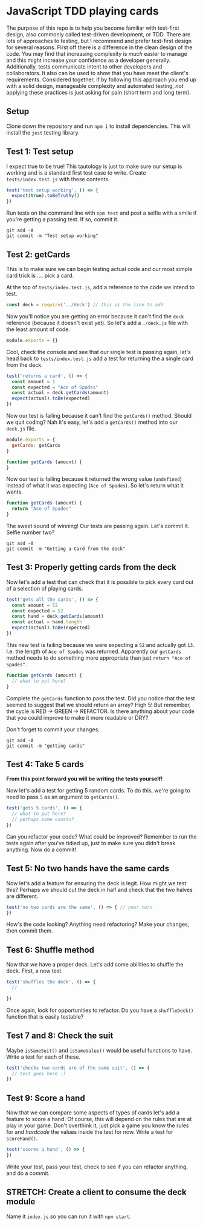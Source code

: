 # JavaScript TDD playing cards

<!-- Roman is cool -->

The purpose of this repo is to help you become familiar with test-first design, also commonly called test-driven development, or TDD. There are lots of approaches to testing, but I recommend and prefer test-first design for several reasons. First off there is a difference in the clean design of the code. You may find that increasing complexity is _much_ easier to manage and this might increase your confidence as a developer generally. Additionally, tests communicate intent to other developers and collaborators. It also can be used to show that you have meet the client's requirements. Considered together, if by following this approach you end up with a solid design, manageable complexity and automated testing, _not_ applying these practices is just asking for pain (short term and long term).

## Setup

Clone down the repository and run `npm i` to install dependencies. This will install the `jest` testing library.


## Test 1: Test setup

I expect true to be true! This tautology is just to make sure our setup is working and is a standard first test case to write. Create `tests/index.test.js` with these contents.

```js
test('test setup working', () => {
  expect(true).toBeTruthy()
})
```

Run tests on the command line with `npm test` and post a selfie with a smile if you're getting a passing test. If so, commit it.

```shell
git add -A
git commit -m "Test setup working"
```


## Test 2: getCards

This is to make sure we can begin testing actual code and our most simple card trick is .... pick a card.

At the top of `tests/index.test.js`, add a reference to the code we intend to test.

```js
const deck = require('../deck') // this is the line to add
```

Now you'll notice you are getting an error because it can't find the `deck` reference (because it doesn't exist yet). So let's add a `./deck.js` file with the least amount of code.

```js
module.exports = {}
```

Cool, check the console and see that our single test is passing again, let's head back to `tests/index.test.js` add a test for returning the a single card from the deck.

```js
test('returns a card', () => {
  const amount = 1
  const expected = "Ace of Spades"
  const actual = deck.getCards(amount)
  expect(actual).toBe(expected)
})
```

Now our test is failing because it can't find the `getCards()` method. Should we quit coding? Nah it's easy, let's add a `getCards()` method into our `deck.js` file.

```js
module.exports = {
  getCards: getCards
}

function getCards (amount) {
}
```

Now our test is failing because it returned the wrong value (`undefined`) instead of what it was expecting (`Ace of Spades`). So let's return what it wants.

```js
function getCards (amount) {
  return "Ace of Spades"
}
```

The sweet sound of winning! Our tests are passing again. Let's commit it. Selfie number two?

```shell
git add -A
git commit -m "Getting a Card from the deck"
```


## Test 3: Properly getting cards from the deck

Now let's add a test that can check that it is possible to pick every card out of a selection of playing cards.

```js
test('gets all the cards', () => {
  const amount = 52
  const expected = 52
  const hand = deck.getCards(amount)
  const actual = hand.length
  expect(actual).toBe(expected)
})
```

This new test is failing because we were expecting a `52` and actually got `13`. I.e. the length of `Ace of Spades` was returned. Apparently our `getCards` method needs to do something more appropriate than just `return "Ace of Spades"`.

```js
function getCards (amount) {
  // what to put here?
}
```

Complete the `getCards` function to pass the test. Did you notice that the test seemed to suggest that we should return an array? High 5! But remember, the cycle is RED -> GREEN -> REFACTOR. Is there anything about your code that you could improve to make it more readable or DRY?

Don't forget to commit your changes:

```shell
git add -A
git commit -m "getting cards"
```


## Test 4: Take 5 cards

**From this point forward you will be writing the tests yourself!**

Now let's add a test for getting 5 random cards. To do this, we're going to need to pass `5` as an argument to `getCards()`.

```js
test('gets 5 cards', () => {
  // what to put here?
  // perhaps some consts?
})
```

Can you refactor your code? What could be improved? Remember to run the tests again after you've tidied up, just to make sure you didn't break anything. Now do a commit!


## Test 5: No two hands have the same cards

Now let's add a feature for ensuring the deck is legit. How might we test this? Perhaps we should cut the deck in half and check that the two halves are different.

```js
test('no two cards are the same', () => { // your turn
})
```

How's the code looking? Anything need refactoring? Make your changes, then commit them.


## Test 6: Shuffle method

Now that we have a proper deck. Let's add some abilities to shuffle the deck. First, a new test.

```js
test('shuffles the deck', () => {
  //

})
```

Once again, look for opportunities to refactor. Do you have a `shuffleDeck()` function that is easily testable? 


## Test 7 and 8: Check the suit

Maybe `isSameSuit()` and `isSameValue()` would be useful functions to have. Write a test for each of these. 

```js
test('checks two cards are of the same suit', () => {
  // test goes here :)
})
```

## Test 9: Score a hand 

Now that we can compare some aspects of types of cards let's add a feature to score a hand. Of course, this will depend on the rules that are at play in your game. Don't overthink it, just pick a game you know the rules for and _hardcode_ the values inside the test for now. Write a test for `scoreHand()`.

```js
test('scores a hand', () => {
})
```

Write your test, pass your test, check to see if you can refactor anything, and do a commit.




## STRETCH: Create a client to consume the deck module

Name it `index.js` so you can run it with `npm start`.
